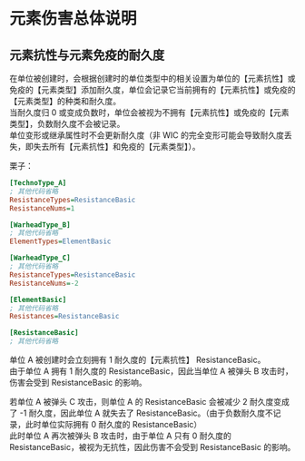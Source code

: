 # 元素伤害总体说明

## 元素抗性与元素免疫的耐久度

在单位被创建时，会根据创建时的单位类型中的相关设置为单位的【元素抗性】或免疫的【元素类型】添加耐久度，单位会记录它当前拥有的【元素抗性】或免疫的【元素类型】的种类和耐久度。  
当耐久度归 0 或变成负数时，单位会被视为不拥有【元素抗性】或免疫的【元素类型】，负数耐久度不会被记录。  
单位变形或继承属性时不会更新耐久度（非 WIC 的完全变形可能会导致耐久度丢失，即失去所有【元素抗性】和免疫的【元素类型】）。

栗子：

```ini
[TechnoType_A]
; 其他代码省略
ResistanceTypes=ResistanceBasic
ResistanceNums=1

[WarheadType_B]
; 其他代码省略
ElementTypes=ElementBasic

[WarheadType_C]
; 其他代码省略
ResistanceTypes=ResistanceBasic
ResistanceNums=-2

[ElementBasic]
; 其他代码省略
Resistances=ResistanceBasic

[ResistanceBasic]
; 其他代码省略
```

单位 A 被创建时会立刻拥有 1 耐久度的【元素抗性】 ResistanceBasic。  
由于单位 A 拥有 1 耐久度的 ResistanceBasic，因此当单位 A 被弹头 B 攻击时，伤害会受到 ResistanceBasic 的影响。

若单位 A 被弹头 C 攻击，则单位 A 的 ResistanceBasic 会被减少 2 耐久度变成了 -1 耐久度，因此单位 A 就失去了 ResistanceBasic。（由于负数耐久度不记录，此时单位实际拥有 0 耐久度的 ResistanceBasic）  
此时单位 A 再次被弹头 B 攻击时，由于单位 A 只有 0 耐久度的 ResistanceBasic，被视为无抗性，因此伤害不会受到 ResistanceBasic 的影响。